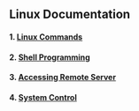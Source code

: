 ## Linux Documentation

#### 1. [ Linux Commands ](https://github.com/mrzResearchArena/Linux-Documentation/blob/master/LinuxCommands.md)
#### 2. [ Shell Programming ](https://github.com/mrzResearchArena/Linux-Documentation/blob/master/ShellProgramming.md)
#### 3. [ Accessing Remote Server ](https://github.com/mrzResearchArena/Linux-Documentation/blob/master/RemoteServerHandling.md)
#### 4. [ System Control ](https://github.com/mrzResearchArena/Linux-Documentation/blob/master/system.md)
